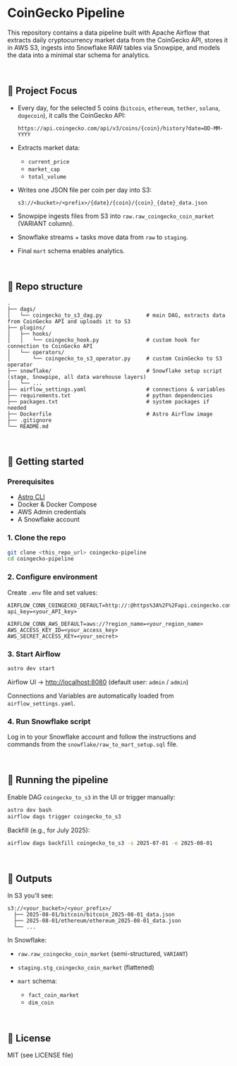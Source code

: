 # CoinGecko Pipeline

This repository contains a data pipeline built with Apache Airflow that extracts daily cryptocurrency market data from the CoinGecko API, stores it in AWS S3, ingests into Snowflake RAW tables via Snowpipe, and models the data into a minimal star schema for analytics.

<br>

## 🎯 Project Focus

* Every day, for the selected 5 coins (`bitcoin`, `ethereum`, `tether`, `solana`, `dogecoin`), it calls the CoinGecko API:

  ```
  https://api.coingecko.com/api/v3/coins/{coin}/history?date=DD-MM-YYYY
  ```

* Extracts market data:

  * `current_price`
  * `market_cap`
  * `total_volume`

* Writes one JSON file per coin per day into S3:

  ```
  s3://<bucket>/<prefix>/{date}/{coin}/{coin}_{date}_data.json
  ```

* Snowpipe ingests files from S3 into `raw.raw_coingecko_coin_market` (VARIANT column).

* Snowflake streams + tasks move data from `raw` to `staging`.

* Final `mart` schema enables analytics.

<br>

## 📂 Repo structure

```
.
├── dags/
│   └── coingecko_to_s3_dag.py              # main DAG, extracts data from CoinGecko API and uploads it to S3
├── plugins/
│   ├── hooks/
│   │   └── coingecko_hook.py               # custom hook for connection to CoinGecko API
│   └── operators/
│       └── coingecko_to_s3_operator.py     # custom CoinGecko to S3 operator
├── snowflake/                              # Snowflake setup script (stage, Snowpipe, all data warehouse layers)
│   └── ... 
├── airflow_settings.yaml                   # connections & variables
├── requirements.txt                        # python dependencies
├── packages.txt                            # system packages if needed
├── Dockerfile                              # Astro Airflow image
├── .gitignore
└── README.md
```

<br>

## 🚀 Getting started

### Prerequisites

* [Astro CLI](https://www.astronomer.io/docs/astro/cli/install-cli)
* Docker & Docker Compose
* AWS Admin credentials
* A Snowflake account

### 1. Clone the repo

```bash
git clone <this_repo_url> coingecko-pipeline
cd coingecko-pipeline
```

### 2. Configure environment

Create `.env` file and set values:

```env
AIRFLOW_CONN_COINGECKO_DEFAULT=http://:@https%3A%2F%2Fapi.coingecko.com%2Fapi%2Fv3?api_key=<your_API_key>

AIRFLOW_CONN_AWS_DEFAULT=aws://?region_name=<your_region_name>
AWS_ACCESS_KEY_ID=<your_access_key>
AWS_SECRET_ACCESS_KEY=<your_secret>
```

### 3. Start Airflow

```bash
astro dev start
```

Airflow UI → [http://localhost:8080](http://localhost:8080) (default user: `admin` / `admin`)

Connections and Variables are automatically loaded from `airflow_settings.yaml`.

### 4. Run Snowflake script

Log in to your Snowflake account and follow the instructions and commands from the `snowflake/raw_to_mart_setup.sql` file.

<br>

## 🔄 Running the pipeline

Enable DAG `coingecko_to_s3` in the UI or trigger manually:

```bash
astro dev bash
airflow dags trigger coingecko_to_s3
```

Backfill (e.g., for July 2025):

```bash
airflow dags backfill coingecko_to_s3 -s 2025-07-01 -e 2025-08-01
```

<br>

## 📝 Outputs

In S3 you’ll see:

```
s3://<your_bucket>/<your_prefix>/
  ├── 2025-08-01/bitcoin/bitcoin_2025-08-01_data.json
  ├── 2025-08-01/ethereum/ethereum_2025-08-01_data.json
  └── ...
```

In Snowflake:

* `raw.raw_coingecko_coin_market` (semi-structured, `VARIANT`)
* `staging.stg_coingecko_coin_market` (flattened)
* `mart` schema:

  * `fact_coin_market`
  * `dim_coin`

<br>

## 📄 License

MIT (see LICENSE file)
